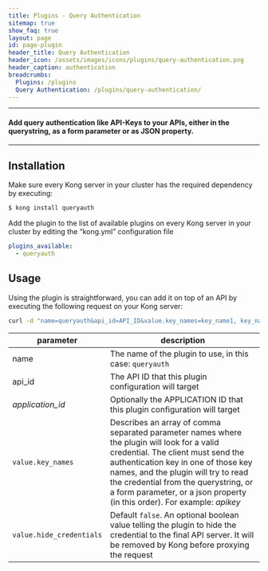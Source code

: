 ```yaml
---
title: Plugins - Query Authentication
sitemap: true
show_faq: true
layout: page
id: page-plugin
header_title: Query Authentication
header_icon: /assets/images/icons/plugins/query-authentication.png
header_caption: authentication
breadcrumbs:
  Plugins: /plugins
  Query Authentication: /plugins/query-authentication/
---
```


---

#### Add query authentication like API-Keys to your APIs, either in the querystring, as a form parameter or as JSON property.

---

## Installation

Make sure every Kong server in your cluster has the required dependency by executing:

```bash
$ kong install queryauth
```

Add the plugin to the list of available plugins on every Kong server in your cluster by editing the “kong.yml” configuration file

```yaml
plugins_available:
  - queryauth
```

## Usage

Using the plugin is straightforward, you can add it on top of an API by executing the following request on your Kong server:

```bash
curl -d "name=queryauth&api_id=API_ID&value.key_names=key_name1, key_name2&value.hide_credentials=true" http://kong:8001/plugins/
```

| parameter                    | description                                                |
|------------------------------|------------------------------------------------------------|
| name                         | The name of the plugin to use, in this case: `queryauth`   |
| api_id                       | The API ID that this plugin configuration will target             |
| *application_id*             | Optionally the APPLICATION ID that this plugin configuration will target |
| `value.key_names`                  | Describes an array of comma separated parameter names where the plugin will look for a valid credential. The client must send the authentication key in one of those key names, and the plugin will try to read the credential from the querystring, or a form parameter, or a json property (in this order). For example: *apikey*  |
| `value.hide_credentials`           | Default `false`. An optional boolean value telling the plugin to hide the credential to the final API server. It will be removed by Kong before proxying the request |
